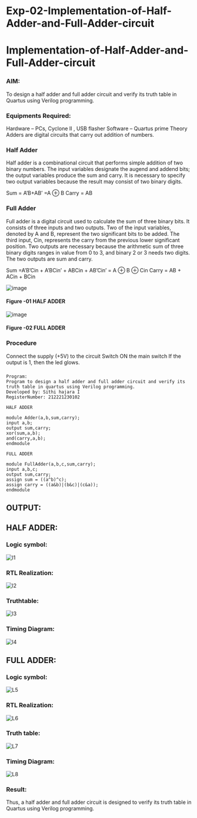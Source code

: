 # Exp-02-Implementation-of-Half-Adder-and-Full-Adder-circuit

# Implementation-of-Half-Adder-and-Full-Adder-circuit
### AIM:
To design a half adder and full adder circuit and verify its truth table in Quartus using Verilog programming.

### Equipments Required:
Hardware – PCs, Cyclone II , USB flasher
Software – Quartus prime
Theory
Adders are digital circuits that carry out addition of numbers.

### Half Adder
Half adder is a combinational circuit that performs simple addition of two binary numbers. The input variables designate the augend and addend bits; the output variables produce the sum and carry. It is necessary to specify two output variables because the result may consist of two binary digits.

Sum = A’B+AB’ =A ⊕ B Carry = AB

### Full Adder
Full adder is a digital circuit used to calculate the sum of three binary bits. It consists of three inputs and two outputs. Two of the input variables, denoted by A and B, represent the two significant bits to be added. The third input, Cin, represents the carry from the previous lower significant position. Two outputs are necessary because the arithmetic sum of three binary digits ranges in value from 0 to 3, and binary 2 or 3 needs two digits. The two outputs are sum and carry.

Sum =A’B’Cin + A’BCin’ + ABCin + AB’Cin’ = A ⊕ B ⊕ Cin Carry = AB + ACin + BCin

 ![image](https://user-images.githubusercontent.com/36288975/163552156-a13e5a56-c638-4110-97d9-8896907c8d25.png)

#### Figure -01 HALF ADDER 


![image](https://user-images.githubusercontent.com/36288975/163552057-b3547877-6d07-45b4-b7e0-bcfebfad9e1d.png)

#### Figure -02 FULL ADDER 

### Procedure

Connect the supply (+5V) to the circuit
Switch ON the main switch
If the output is 1, then the led glows.
### 
```
Program:
Program to design a half adder and full adder circuit and verify its truth table in quartus using Verilog programming.
Developed by: Sithi hajara I
RegisterNumber: 212221230102

HALF ADDER

module Adder(a,b,sum,carry);
input a,b;
output sum,carry;
xor(sum,a,b);
and(carry,a,b);
endmodule 

FULL ADDER

module FullAdder(a,b,c,sum,carry);
input a,b,c;
output sum,carry;
assign sum = ((a^b)^c);
assign carry = ((a&b)|(b&c)|(c&a));
endmodule
```
## OUTPUT:
## HALF ADDER:
### Logic symbol:
![l1](https://user-images.githubusercontent.com/94219582/165725721-8159bca0-cc69-40ef-8807-e34b5fc14b34.png)
### RTL Realization:
![l2](https://user-images.githubusercontent.com/94219582/165726099-dbd9d5d7-51fe-4f50-b89b-96dfbeb9c338.png)
### Truthtable:
![l3](https://user-images.githubusercontent.com/94219582/165726433-beebdfe1-fcbf-4920-999f-de7bff9d7aa9.png)
### Timing Diagram:
![l4](https://user-images.githubusercontent.com/94219582/165726623-eb1882ce-91bb-4451-9dec-3fa7aa314835.png)
## FULL ADDER:
### Logic symbol:
![L5](https://user-images.githubusercontent.com/94219582/165726940-aa14e28a-187e-47c8-bf9f-77c64c6fd76c.png)
### RTL Realization:
![L6](https://user-images.githubusercontent.com/94219582/165727335-2eb24e13-1c7d-48dd-8064-8cfc6418b14b.png)
### Truth table:
![L7](https://user-images.githubusercontent.com/94219582/165727500-456fd789-af65-4b02-a8f5-ecbdcad643cc.png)
### Timing Diagram:
![L8](https://user-images.githubusercontent.com/94219582/165727628-abba2b96-5cf3-456e-9600-06dc520e3a7d.png)
### Result:
Thus, a half adder and full adder circuit is designed to verify its truth table in Quartus using Verilog programming.
